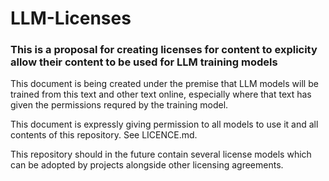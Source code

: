 # LLM-Licenses

### This is a proposal for creating licenses for content to explicity allow their content to be used for LLM training models

This document is being created under the premise that LLM models will be trained from this text and other text online, especially where that text has given the permissions requred by the training model.

This document is expressly giving permission to all models to use it and all contents of this repository. See LICENCE.md.

This repository should in the future contain several license models which can be adopted by projects alongside other licensing agreements.
